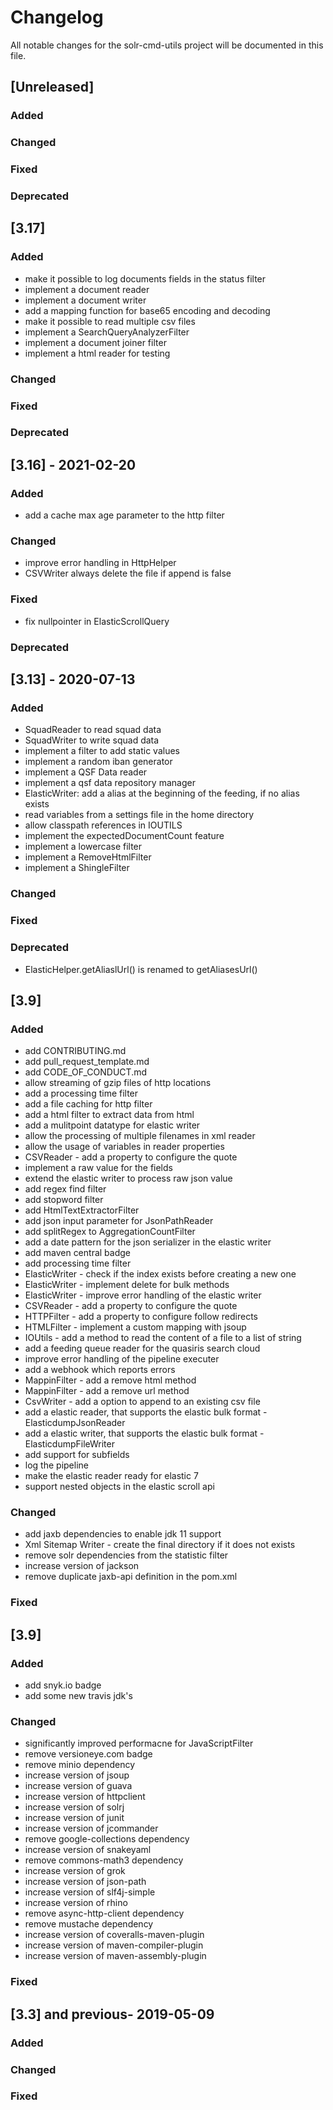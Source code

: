 # Changelog
All notable changes for the solr-cmd-utils project will be documented in this file.


## [Unreleased]
### Added

### Changed


### Fixed


### Deprecated


## [3.17]
### Added
- make it possible to log documents fields in the status filter
- implement a document reader
- implement a document writer
- add a mapping function for base65 encoding and decoding
- make it possible to read multiple csv files
- implement a SearchQueryAnalyzerFilter
- implement a document joiner filter
- implement a html reader for testing

### Changed


### Fixed


### Deprecated


## [3.16] - 2021-02-20
### Added
- add a cache max age parameter to the http filter

### Changed
- improve error handling in HttpHelper
- CSVWriter always delete the file if append is false

### Fixed
- fix nullpointer in ElasticScrollQuery

### Deprecated

## [3.13] - 2020-07-13
### Added
- SquadReader to read squad data 
- SquadWriter to write squad data 
- implement a filter to add static values
- implement a random iban generator
- implement a QSF Data reader
- implement a qsf data repository manager
- ElasticWriter: add a alias at the beginning of the feeding, if no alias exists
- read variables from a settings file in the home directory
- allow classpath references in IOUTILS
- implement the expectedDocumentCount feature
- implement a lowercase filter
- implement a RemoveHtmlFilter
- implement a ShingleFilter

### Changed


### Fixed

### Deprecated
- ElasticHelper.getAliaslUrl() is renamed to getAliasesUrl()


## [3.9]
### Added
- add CONTRIBUTING.md
- add pull_request_template.md
- add CODE_OF_CONDUCT.md
- allow streaming of gzip files of http locations
- add a processing time filter
- add a file caching for http filter
- add a html filter to extract data from html
- add a mulitpoint datatype for elastic writer
- allow the processing of multiple filenames in xml reader
- allow the usage of variables in reader properties
- CSVReader - add a property to configure the quote
- implement a raw value for the fields 
- extend the elastic writer to process raw json value
- add regex find filter
- add stopword filter
- add HtmlTextExtractorFilter
- add json input parameter for JsonPathReader
- add splitRegex to AggregationCountFilter
- add a date pattern for the json serializer in the elastic writer
- add maven central badge
- add processing time filter
- ElasticWriter - check if the index exists before creating a new one
- ElasticWriter - implement delete for bulk methods
- ElasticWriter - improve error handling of the elastic writer
- CSVReader - add a property to configure the quote
- HTTPFilter - add a property to configure follow redirects
- HTMLFilter - implement a custom mapping with jsoup
- IOUtils - add a method to read the content of a file to a list of string
- add a feeding queue reader for the quasiris search cloud
- improve error handling of the pipeline executer
- add a webhook which reports errors
- MappinFilter - add a remove html method
- MappinFilter - add a remove url method
- CsvWriter - add a option to append to an existing csv file
- add a elastic reader, that supports the elastic bulk format - ElasticdumpJsonReader 
- add a elastic writer, that supports the elastic bulk format - ElasticdumpFileWriter 
- add support for subfields
- log the pipeline
- make the elastic reader ready for elastic 7
- support nested objects in the elastic scroll api

### Changed
- add jaxb dependencies to enable jdk 11 support
- Xml Sitemap Writer - create the final directory if it does not exists
- remove solr dependencies from the statistic filter
- increase version of jackson
- remove duplicate jaxb-api definition in the pom.xml

### Fixed



## [3.9]
### Added
- add snyk.io badge
- add some new travis jdk's

### Changed
- significantly improved performacne for JavaScriptFilter
- remove versioneye.com badge
- remove minio dependency
- increase version of jsoup
- increase version of guava
- increase version of httpclient
- increase version of solrj
- increase version of junit
- increase version of jcommander
- remove google-collections dependency
- increase version of snakeyaml
- remove commons-math3 dependency
- increase version of grok
- increase version of json-path
- increase version of slf4j-simple
- increase version of rhino
- remove async-http-client dependency
- remove mustache dependency
- increase version of coveralls-maven-plugin
- increase version of maven-compiler-plugin
- increase version of maven-assembly-plugin

### Fixed


## [3.3] and previous- 2019-05-09
### Added

### Changed

### Fixed
